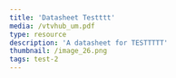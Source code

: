 ```yaml
---
title: 'Datasheet Testttt'
media: /vtvhub_um.pdf
type: resource
description: 'A datasheet for TESTTTTT'
thumbnail: /image_26.png
tags: test-2
---
```

